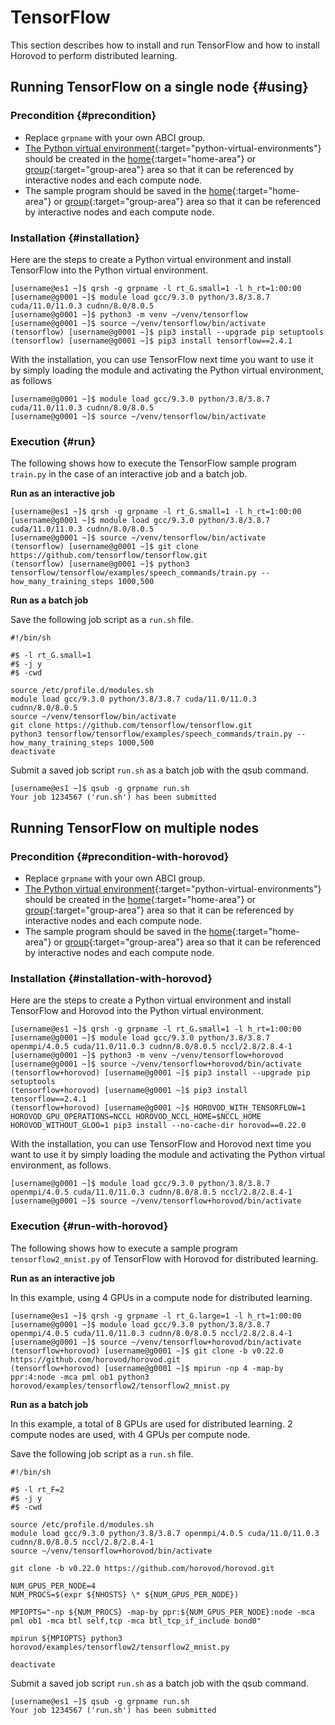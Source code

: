 # TensorFlow

This section describes how to install and run TensorFlow and how to install Horovod to perform distributed learning.

## Running TensorFlow on a single node {#using}

### Precondition {#precondition}

- Replace `grpname` with your own ABCI group.
- [The Python virtual environment](../python.md#python-virtual-environments){:target="python-virtual-environments"} should be created in the [home](../storage.md#home-area){:target="home-area"} or [group](../storage.md#group-area){:target="group-area"} area so that it can be referenced by interactive nodes and each compute node.
- The sample program should be saved in the [home](../storage.md#home-area){:target="home-area"} or [group](../storage.md#group-area){:target="group-area"} area so that it can be referenced by interactive nodes and each compute node.

### Installation {#installation}

Here are the steps to create a Python virtual environment and install TensorFlow into the Python virtual environment.

```
[username@es1 ~]$ qrsh -g grpname -l rt_G.small=1 -l h_rt=1:00:00
[username@g0001 ~]$ module load gcc/9.3.0 python/3.8/3.8.7 cuda/11.0/11.0.3 cudnn/8.0/8.0.5
[username@g0001 ~]$ python3 -m venv ~/venv/tensorflow
[username@g0001 ~]$ source ~/venv/tensorflow/bin/activate
(tensorflow) [username@g0001 ~]$ pip3 install --upgrade pip setuptools
(tensorflow) [username@g0001 ~]$ pip3 install tensorflow==2.4.1
```

With the installation, you can use TensorFlow next time you want to use it by simply loading the module and activating the Python virtual environment, as follows

```
[username@g0001 ~]$ module load gcc/9.3.0 python/3.8/3.8.7 cuda/11.0/11.0.3 cudnn/8.0/8.0.5
[username@g0001 ~]$ source ~/venv/tensorflow/bin/activate
```

### Execution {#run}

The following shows how to execute the TensorFlow sample program `train.py` in the case of an interactive job and a batch job.

**Run as an interactive job**

```
[username@es1 ~]$ qrsh -g grpname -l rt_G.small=1 -l h_rt=1:00:00
[username@g0001 ~]$ module load gcc/9.3.0 python/3.8/3.8.7 cuda/11.0/11.0.3 cudnn/8.0/8.0.5
[username@g0001 ~]$ source ~/venv/tensorflow/bin/activate
(tensorflow) [username@g0001 ~]$ git clone https://github.com/tensorflow/tensorflow.git
(tensorflow) [username@g0001 ~]$ python3 tensorflow/tensorflow/examples/speech_commands/train.py --how_many_training_steps 1000,500
```

**Run as a batch job**

Save the following job script as a `run.sh` file.

```shell
#!/bin/sh

#$ -l rt_G.small=1
#$ -j y
#$ -cwd

source /etc/profile.d/modules.sh
module load gcc/9.3.0 python/3.8/3.8.7 cuda/11.0/11.0.3 cudnn/8.0/8.0.5
source ~/venv/tensorflow/bin/activate
git clone https://github.com/tensorflow/tensorflow.git
python3 tensorflow/tensorflow/examples/speech_commands/train.py --how_many_training_steps 1000,500
deactivate
```

Submit a saved job script `run.sh` as a batch job with the qsub command.

```
[username@es1 ~]$ qsub -g grpname run.sh
Your job 1234567 ('run.sh') has been submitted
```

## Running TensorFlow on multiple nodes

### Precondition {#precondition-with-horovod}

- Replace `grpname` with your own ABCI group.
- [The Python virtual environment](../python.md#python-virtual-environments){:target="python-virtual-environments"} should be created in the [home](../storage.md#home-area){:target="home-area"} or [group](../storage.md#group-area){:target="group-area"} area so that it can be referenced by interactive nodes and each compute node.
- The sample program should be saved in the [home](../storage.md#home-area){:target="home-area"} or [group](../storage.md#group-area){:target="group-area"} area so that it can be referenced by interactive nodes and each compute node.

### Installation {#installation-with-horovod}

Here are the steps to create a Python virtual environment and install TensorFlow and Horovod into the Python virtual environment.

```
[username@es1 ~]$ qrsh -g grpname -l rt_G.small=1 -l h_rt=1:00:00
[username@g0001 ~]$ module load gcc/9.3.0 python/3.8/3.8.7 openmpi/4.0.5 cuda/11.0/11.0.3 cudnn/8.0/8.0.5 nccl/2.8/2.8.4-1
[username@g0001 ~]$ python3 -m venv ~/venv/tensorflow+horovod
[username@g0001 ~]$ source ~/venv/tensorflow+horovod/bin/activate
(tensorflow+horovod) [username@g0001 ~]$ pip3 install --upgrade pip setuptools
(tensorflow+horovod) [username@g0001 ~]$ pip3 install tensorflow==2.4.1
(tensorflow+horovod) [username@g0001 ~]$ HOROVOD_WITH_TENSORFLOW=1 HOROVOD_GPU_OPERATIONS=NCCL HOROVOD_NCCL_HOME=$NCCL_HOME HOROVOD_WITHOUT_GLOO=1 pip3 install --no-cache-dir horovod==0.22.0
```

With the installation, you can use TensorFlow and Horovod next time you want to use it by simply loading the module and activating the Python virtual environment, as follows.

```
[username@g0001 ~]$ module load gcc/9.3.0 python/3.8/3.8.7 openmpi/4.0.5 cuda/11.0/11.0.3 cudnn/8.0/8.0.5 nccl/2.8/2.8.4-1
[username@g0001 ~]$ source ~/venv/tensorflow+horovod/bin/activate
```

### Execution {#run-with-horovod}

The following shows how to execute a sample program `tensorflow2_mnist.py` of TensorFlow with Horovod for distributed learning.

**Run as an interactive job**

In this example, using 4 GPUs in a compute node for distributed learning.

```
[username@es1 ~]$ qrsh -g grpname -l rt_G.large=1 -l h_rt=1:00:00
[username@g0001 ~]$ module load gcc/9.3.0 python/3.8/3.8.7 openmpi/4.0.5 cuda/11.0/11.0.3 cudnn/8.0/8.0.5 nccl/2.8/2.8.4-1
[username@g0001 ~]$ source ~/venv/tensorflow+horovod/bin/activate
(tensorflow+horovod) [username@g0001 ~]$ git clone -b v0.22.0 https://github.com/horovod/horovod.git
(tensorflow+horovod) [username@g0001 ~]$ mpirun -np 4 -map-by ppr:4:node -mca pml ob1 python3 horovod/examples/tensorflow2/tensorflow2_mnist.py
```

**Run as a batch job**

In this example, a total of 8 GPUs are used for distributed learning. 2 compute nodes are used, with 4 GPUs per compute node.

Save the following job script as a `run.sh` file.

```shell
#!/bin/sh

#$ -l rt_F=2
#$ -j y
#$ -cwd

source /etc/profile.d/modules.sh
module load gcc/9.3.0 python/3.8/3.8.7 openmpi/4.0.5 cuda/11.0/11.0.3 cudnn/8.0/8.0.5 nccl/2.8/2.8.4-1
source ~/venv/tensorflow+horovod/bin/activate

git clone -b v0.22.0 https://github.com/horovod/horovod.git

NUM_GPUS_PER_NODE=4
NUM_PROCS=$(expr ${NHOSTS} \* ${NUM_GPUS_PER_NODE})

MPIOPTS="-np ${NUM_PROCS} -map-by ppr:${NUM_GPUS_PER_NODE}:node -mca pml ob1 -mca btl self,tcp -mca btl_tcp_if_include bond0"

mpirun ${MPIOPTS} python3 horovod/examples/tensorflow2/tensorflow2_mnist.py

deactivate
```

Submit a saved job script `run.sh` as a batch job with the qsub command.

```
[username@es1 ~]$ qsub -g grpname run.sh
Your job 1234567 ('run.sh') has been submitted
```
